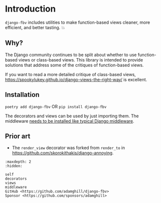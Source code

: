 # Introduction

`django-fbv` includes utilities to make function-based views cleaner, more efficient, and better tasting. 💥

## Why?

The Django community continues to be split about whether to use function-based views or class-based views. This library is intended to provide solutions that address some of the critiques of function-based views.

If you want to read a more detailed critique of class-based views, https://spookylukey.github.io/django-views-the-right-way/ is excellent.

## Installation

`poetry add django-fbv` OR `pip install django-fbv`

The decorators and views can be used by just importing them. The middleware [needs to be installed like typical Django middleware](middleware.md#installation).

## Prior art

- The `render_view` decorator was forked from `render_to` in https://github.com/skorokithakis/django-annoying.

```{toctree}
:maxdepth: 2
:hidden:

self
decorators
views
middleware
GitHub <https://github.com/adamghill/django-fbv>
Sponsor <https://github.com/sponsors/adamghill>
```
